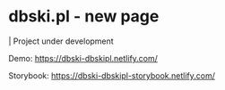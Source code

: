 # dbski.pl - new page


| Project under development

Demo: 
https://dbski-dbskipl.netlify.com/

Storybook: 
https://dbski-dbskipl-storybook.netlify.com/
